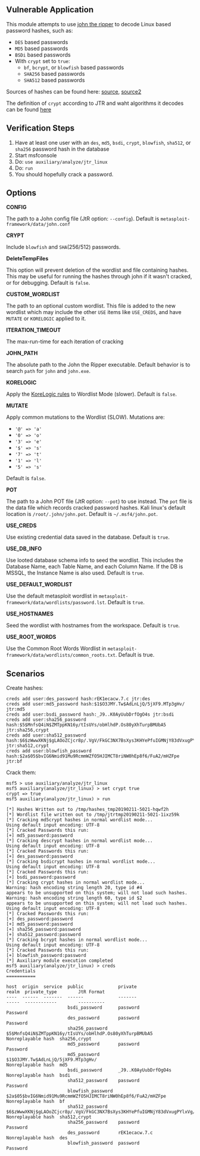 ## Vulnerable Application

  This module attempts to use [john the ripper](https://www.openwall.com/john/) to decode Linux
  based password hashes, such as:

  * `DES` based passwords  
  * `MD5` based passwords
  * `BSDi` based passwords
  * With `crypt` set to `true`:
    * `bf`, `bcrypt`, or `blowfish` based passwords
    * `SHA256` based passwords
    * `SHA512` based passwords

  Sources of hashes can be found here:
  [source](https://openwall.info/wiki/john/sample-hashes), [source2](http://pentestmonkey.net/cheat-sheet/john-the-ripper-hash-formats)

  The definition of `crypt` according to JTR and waht algorithms it decodes can be found
  [here](https://github.com/magnumripper/JohnTheRipper/blob/ae24a410baac45bb36884d793c429adeb7197336/src/c3_fmt.c#L731)

## Verification Steps

  1. Have at least one user with an `des`, `md5`, `bsdi`, `crypt`, `blowfish`, `sha512`, or `sha256` password hash in the database
  2. Start msfconsole
  3. Do: ```use auxiliary/analyze/jtr_linux```
  4. Do: ```run```
  5. You should hopefully crack a password.

## Options


   **CONFIG**

   The path to a John config file (JtR option: `--config`).  Default is `metasploit-framework/data/john.conf`

   **CRYPT**

   Include `blowfish` and `SHA`(256/512) passwords.

   **DeleteTempFiles**

   This option will prevent deletion of the wordlist and file containing hashes.  This may be useful for
   running the hashes through john if it wasn't cracked, or for debugging. Default is `false`.

   **CUSTOM_WORDLIST**

   The path to an optional custom wordlist.  This file is added to the new wordlist which may include the other
   `USE` items like `USE_CREDS`, and have `MUTATE` or `KORELOGIC` applied to it.

   **ITERATION_TIMEOUT**

   The max-run-time for each iteration of cracking

   **JOHN_PATH**

   The absolute path to the John the Ripper executable.  Default behavior is to search `path` for
   `john` and `john.exe`.

   **KORELOGIC**

   Apply the [KoreLogic rules](http://contest-2010.korelogic.com/rules.html) to Wordlist Mode (slower).
   Default is `false`.

   **MUTATE**

   Apply common mutations to the Wordlist (SLOW).  Mutations are:

   * `'@' => 'a'`
   * `'0' => 'o'`
   * `'3' => 'e'`
   * `'$' => 's'`
   * `'7' => 't'`
   * `'1' => 'l'`
   * `'5' => 's'`

   Default is `false`.

   **POT**

   The path to a John POT file (JtR option: `--pot`) to use instead.  The `pot` file is the data file which
   records cracked password hashes.  Kali linux's default location is `/root/.john/john.pot`.
   Default is `~/.msf4/john.pot`.

   **USE_CREDS**

   Use existing credential data saved in the database.  Default is `true`.

   **USE_DB_INFO**

   Use looted database schema info to seed the wordlist.  This includes the Database Name, each Table Name,
   and each Column Name.  If the DB is MSSQL, the Instance Name is also used.  Default is `true`.

   **USE_DEFAULT_WORDLIST**

   Use the default metasploit wordlist in `metasploit-framework/data/wordlists/password.lst`.  Default is
   `true`.

   **USE_HOSTNAMES**

   Seed the wordlist with hostnames from the workspace.  Default is `true`.

   **USE_ROOT_WORDS**

   Use the Common Root Words Wordlist in `metasploit-framework/data/wordlists/common_roots.txt`.  Default
   is true.

## Scenarios

Create hashes:

```
creds add user:des_password hash:rEK1ecacw.7.c jtr:des
creds add user:md5_password hash:$1$O3JMY.Tw$AdLnLjQ/5jXF9.MTp3gHv/ jtr:md5
creds add user:bsdi_password hash:_J9..K0AyUubDrfOgO4s jtr:bsdi
creds add user:sha256_password hash:$5$MnfsQ4iN$ZMTppKN16y/tIsUYs/obHlhdP.Os80yXhTurpBMUbA5 jtr:sha256,crypt
creds add user:sha512_password hash:$6$zWwwXKNj$gLAOoZCjcr8p/.VgV/FkGC3NX7BsXys3KHYePfuIGMNjY83dVxugPYlxVg/evpcVEJLT/rSwZcDMlVVf/bhf.1 jtr:sha512,crypt
creds add user:blowfish_password hash:$2a$05$bvIG6Nmid91Mu9RcmmWZfO5HJIMCT8riNW0hEp8f6/FuA2/mHZFpe jtr:bf
```

Crack them:

```
msf5 > use auxiliary/analyze/jtr_linux 
msf5 auxiliary(analyze/jtr_linux) > set crypt true
crypt => true
msf5 auxiliary(analyze/jtr_linux) > run

[*] Hashes Written out to /tmp/hashes_tmp20190211-5021-hqwf2h
[*] Wordlist file written out to /tmp/jtrtmp20190211-5021-1ixz59k
[*] Cracking md5crypt hashes in normal wordlist mode...
Using default input encoding: UTF-8
[*] Cracked Passwords this run:
[+] md5_password:password
[*] Cracking descrypt hashes in normal wordlist mode...
Using default input encoding: UTF-8
[*] Cracked Passwords this run:
[+] des_password:password
[*] Cracking bsdicrypt hashes in normal wordlist mode...
Using default input encoding: UTF-8
[*] Cracked Passwords this run:
[+] bsdi_password:password
[*] Cracking crypt hashes in normal wordlist mode...
Warning: hash encoding string length 20, type id #4
appears to be unsupported on this system; will not load such hashes.
Warning: hash encoding string length 60, type id $2
appears to be unsupported on this system; will not load such hashes.
Using default input encoding: UTF-8
[*] Cracked Passwords this run:
[+] des_password:password
[+] md5_password:password
[+] sha256_password:password
[+] sha512_password:password
[*] Cracking bcrypt hashes in normal wordlist mode...
Using default input encoding: UTF-8
[*] Cracked Passwords this run:
[+] blowfish_password:password
[*] Auxiliary module execution completed
msf5 auxiliary(analyze/jtr_linux) > creds
Credentials
===========

host  origin  service  public             private                                                                                             realm  private_type        JtR Format
----  ------  -------  ------             -------                                                                                             -----  ------------        ----------
                       bsdi_password      password                                                                                                   Password            
                       des_password       password                                                                                                   Password            
                       sha256_password    $5$MnfsQ4iN$ZMTppKN16y/tIsUYs/obHlhdP.Os80yXhTurpBMUbA5                                                    Nonreplayable hash  sha256,crypt
                       md5_password       password                                                                                                   Password            
                       md5_password       $1$O3JMY.Tw$AdLnLjQ/5jXF9.MTp3gHv/                                                                         Nonreplayable hash  md5
                       bsdi_password      _J9..K0AyUubDrfOgO4s                                                                                       Nonreplayable hash  bsdi
                       sha512_password    password                                                                                                   Password            
                       blowfish_password  $2a$05$bvIG6Nmid91Mu9RcmmWZfO5HJIMCT8riNW0hEp8f6/FuA2/mHZFpe                                               Nonreplayable hash  bf
                       sha512_password    $6$zWwwXKNj$gLAOoZCjcr8p/.VgV/FkGC3NX7BsXys3KHYePfuIGMNjY83dVxugPYlxVg/evpcVEJLT/rSwZcDMlVVf/bhf.1         Nonreplayable hash  sha512,crypt
                       sha256_password    password                                                                                                   Password            
                       des_password       rEK1ecacw.7.c                                                                                              Nonreplayable hash  des
                       blowfish_password  password                                                                                                   Password            

```

